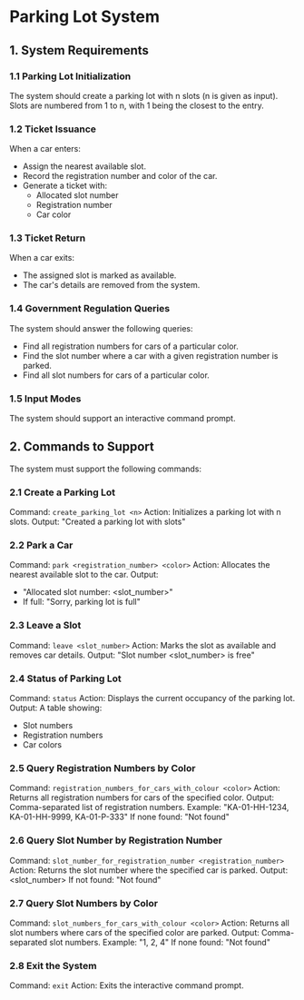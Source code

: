 # Parking Lot System

## 1. System Requirements

### 1.1 Parking Lot Initialization
The system should create a parking lot with n slots (n is given as input).
Slots are numbered from 1 to n, with 1 being the closest to the entry.

### 1.2 Ticket Issuance
When a car enters:
- Assign the nearest available slot.
- Record the registration number and color of the car.
- Generate a ticket with:
  - Allocated slot number
  - Registration number
  - Car color

### 1.3 Ticket Return
When a car exits:
- The assigned slot is marked as available.
- The car's details are removed from the system.

### 1.4 Government Regulation Queries
The system should answer the following queries:
- Find all registration numbers for cars of a particular color.
- Find the slot number where a car with a given registration number is parked.
- Find all slot numbers for cars of a particular color.

### 1.5 Input Modes
The system should support an interactive command prompt.

## 2. Commands to Support

The system must support the following commands:

### 2.1 Create a Parking Lot
Command: `create_parking_lot <n>`
Action: Initializes a parking lot with n slots.
Output: "Created a parking lot with <n> slots"

### 2.2 Park a Car
Command: `park <registration_number> <color>`
Action: Allocates the nearest available slot to the car.
Output:
- "Allocated slot number: <slot_number>"
- If full: "Sorry, parking lot is full"

### 2.3 Leave a Slot
Command: `leave <slot_number>`
Action: Marks the slot as available and removes car details.
Output: "Slot number <slot_number> is free"

### 2.4 Status of Parking Lot
Command: `status`
Action: Displays the current occupancy of the parking lot.
Output: A table showing:
- Slot numbers
- Registration numbers
- Car colors

### 2.5 Query Registration Numbers by Color
Command: `registration_numbers_for_cars_with_colour <color>`
Action: Returns all registration numbers for cars of the specified color.
Output: Comma-separated list of registration numbers.
Example: "KA-01-HH-1234, KA-01-HH-9999, KA-01-P-333"
If none found: "Not found"

### 2.6 Query Slot Number by Registration Number
Command: `slot_number_for_registration_number <registration_number>`
Action: Returns the slot number where the specified car is parked.
Output: <slot_number>
If not found: "Not found"

### 2.7 Query Slot Numbers by Color
Command: `slot_numbers_for_cars_with_colour <color>`
Action: Returns all slot numbers where cars of the specified color are parked.
Output: Comma-separated slot numbers.
Example: "1, 2, 4"
If none found: "Not found"

### 2.8 Exit the System
Command: `exit`
Action: Exits the interactive command prompt.